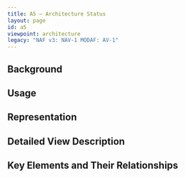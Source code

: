 ```yaml
---
title: A5 – Architecture Status
layout: page
id: a5
viewpoint: architecture
legacy: "NAF v3: NAV-1 MODAF: AV-1"
---
```



## Background

## Usage

## Representation

## Detailed View Description

## Key Elements and Their Relationships




